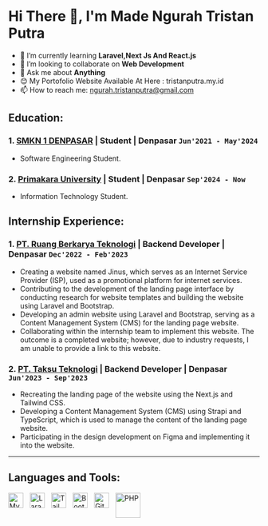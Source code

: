 # Hi There 👋, I'm Made Ngurah Tristan Putra

- 🌱 I’m currently learning **Laravel,Next Js And React.js**
- 👯 I’m looking to collaborate on **Web Development**
- 💬 Ask me about **Anything**
- 😊 My Portofolio Website Available At Here : tristanputra.my.id
- 📫 How to reach me: [ngurah.tristanputra@gmail.com](mailto:ngurah.tristanputra@gmail.com)

## Education:

### 1. [SMKN 1 DENPASAR](https://www.smkn1denpasar.sch.id/) | Student | Denpasar `Jun'2021 - May'2024`
   - Software Engineering Student.
### 2. [Primakara University](https://primakara.ac.id/) | Student | Denpasar `Sep'2024 - Now`
   - Information Technology Student.

## Internship Experience:

### 1. [PT. Ruang Berkarya Teknologi](https://www.billingjagoan.com/) | Backend Developer | Denpasar `Dec'2022 - Feb'2023`

- Creating a website named Jinus, which serves as an Internet Service Provider (ISP), used as a promotional platform for internet services.
- Contributing to the development of the landing page interface by conducting research for website templates and building the website using Laravel and Bootstrap.
- Developing an admin website using Laravel and Bootstrap, serving as a Content Management System (CMS) for the landing page website.
- Collaborating within the internship team to implement this website. The outcome is a completed website; however, due to industry requests, I am unable to provide a link to this website.

### 2. [PT. Taksu Teknologi](https://www.taksu.tech/) | Backend Developer | Denpasar `Jun'2023 - Sep'2023`
- Recreating the landing page of the website using the Next.js and Tailwind CSS.
- Developing a Content Management System (CMS) using Strapi and TypeScript, which is used to manage the content of the landing page website.
- Participating in the design development on Figma and implementing it into the website.
---

## Languages and Tools:

[<img align="left" alt="MySQL" width="30px" src="https://cdn.jsdelivr.net/gh/devicons/devicon/icons/mysql/mysql-original.svg" style="padding-right:10px;" />][webdev]
[<img align="left" alt="Laravel" width="30px" src="https://upload.wikimedia.org/wikipedia/commons/thumb/9/9a/Laravel.svg/1969px-Laravel.svg.png" style="padding-right:10px;" />][webdev]
[<img align="left" alt="Tailwind" width="30px" src="https://avatars.githubusercontent.com/u/67109815?s=280&v=4" style="padding-right:10px;" />][webdev]
[<img align="left" alt="Bootstrap" width="30px" src="https://upload.wikimedia.org/wikipedia/commons/thumb/b/b2/Bootstrap_logo.svg/1280px-Bootstrap_logo.svg.png" style="padding-right:10px;" />][webdev]
[<img align="left" alt="Git" width="30px" src="https://git-scm.com/images/logos/downloads/Git-Icon-1788C.png" style="padding-right:10px;" />][webdev]
[<img align="left" alt="PHP" width="50px" src="https://upload.wikimedia.org/wikipedia/commons/2/27/PHP-logo.svg" style="padding-right:10px;" />][webdev]



[webdev]: # "Web Development"

